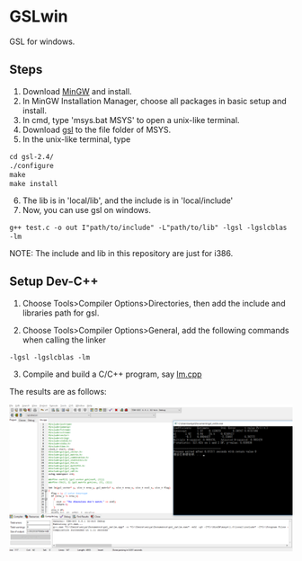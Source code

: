 # GSLwin
GSL for windows.

## Steps

1. Download [MinGW](https://www.mingw.org) and install.
2. In MinGW Installation Manager, choose all packages in basic setup and install.
3. In cmd, type 'msys.bat MSYS' to open a unix-like terminal.
4. Download [gsl](ftp://ftp.gnu.org/gnu/gsl/) to the file folder of MSYS.
5. In the unix-like terminal, type

```
cd gsl-2.4/
./configure
make
make install
```
6. The lib is in 'local/lib', and the include is in 'local/include'
7. Now, you can use gsl on windows.
```
g++ test.c -o out I"path/to/include" -L"path/to/lib" -lgsl -lgslcblas -lm
```

NOTE: The include and lib in this repository are just for i386.

## Setup Dev-C++
1. Choose Tools>Compiler Options>Directories, then add the include and libraries path for gsl.

2. Choose Tools>Compiler Options>General, add the following commands when calling the linker
```
-lgsl -lgslcblas -lm
```

3. Compile and build a C/C++ program, say [lm.cpp](https://github.com/szcf-weiya/gsl_lm)

The results are as follows:

![](result.png)
